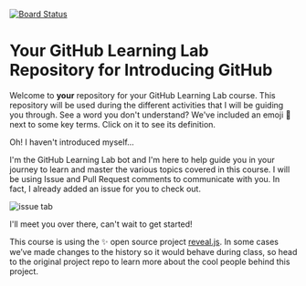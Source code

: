 [![Board Status](https://dev.azure.com/rebestAzDevOpsLearn/1f4631c2-b72f-4c78-b1ad-dcacd31bb45d/59460427-cbe8-4cbe-b64c-d128f15645ef/_apis/work/boardbadge/ad72de88-8fc0-4b7b-b2e5-8b24342a24b0)](https://dev.azure.com/rebestAzDevOpsLearn/1f4631c2-b72f-4c78-b1ad-dcacd31bb45d/_boards/board/t/59460427-cbe8-4cbe-b64c-d128f15645ef/Microsoft.RequirementCategory)
# Your GitHub Learning Lab Repository for Introducing GitHub

Welcome to **your** repository for your GitHub Learning Lab course. This repository will be used during the different activities that I will be guiding you through. See a word you don't understand? We've included an emoji 📖 next to some key terms. Click on it to see its definition.

Oh! I haven't introduced myself...

I'm the GitHub Learning Lab bot and I'm here to help guide you in your journey to learn and master the various topics covered in this course. I will be using Issue and Pull Request comments to communicate with you. In fact, I already added an issue for you to check out.

![issue tab](https://lab.github.com/public/images/issue_tab.png)

I'll meet you over there, can't wait to get started!

This course is using the :sparkles: open source project [reveal.js](https://github.com/hakimel/reveal.js/). In some cases we’ve made changes to the history so it would behave during class, so head to the original project repo to learn more about the cool people behind this project.
